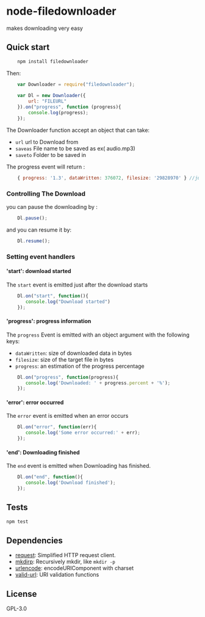 # node-filedownloader
makes downloading very easy

## Quick start
```sh
    npm install filedownloader
```
Then:
```javascript
    var Downloader = require("filedownloader");
    
    var Dl = new Downloader({
        url: "FILEURL"
    }).on("progress", function (progress){
        console.log(progress); 
    });
```
The Downloader function accept an object that can take:

* `url` url to Download from
* `saveas` File name to be saved as ex( audio.mp3)
* `saveto` Folder to be saved in

The progress event will return :
```js
    { progress: '1.3', dataWritten: 376072, filesize: '29828970' } //just an example of the ouput
```

### Controlling The Download
you can pause the downloading by :
```js
    Dl.pause();
```
and you can resume it by:
```js
    Dl.resume();
```
### Setting event handlers
#### 'start': download started
The `start` event is emitted just after the download starts
    
```js
    Dl.on("start", function(){
       console.log("Download started") 
    });
```
#### 'progress': progress information

The `progress` Event is emitted with an object argument with the following keys:
    
* `dataWritten`: size of downloaded data in bytes
* `filesize`: size of the target file in bytes
* `progress`: an estimation of the progress percentage

```js
    Dl.on("progress", function(progress){
       console.log('Downloaded: ' + progress.percent + '%'); 
    });
```
#### 'error': error occurred
The `error` event is emitted when an error occurs

```js
    Dl.on("error", function(err){
       console.log('Some error occurred:' + err); 
    });
```
#### 'end': Downloading finished
The `end` event is emitted when Downloading has finished.
    
```js
    Dl.on("end", function(){
       console.log('Download finished'); 
    });
```    
## Tests

```sh
npm test
```

## Dependencies

- [request](https://github.com/request/request): Simplified HTTP request client.
- [mkdirp](https://github.com/substack/node-mkdirp): Recursively mkdir, like `mkdir -p`
- [urlencode](https://github.com/node-modules/urlencode): encodeURIComponent with charset
- [valid-url](https://github.com/ogt/valid-url): URI validation functions

## License

GPL-3.0